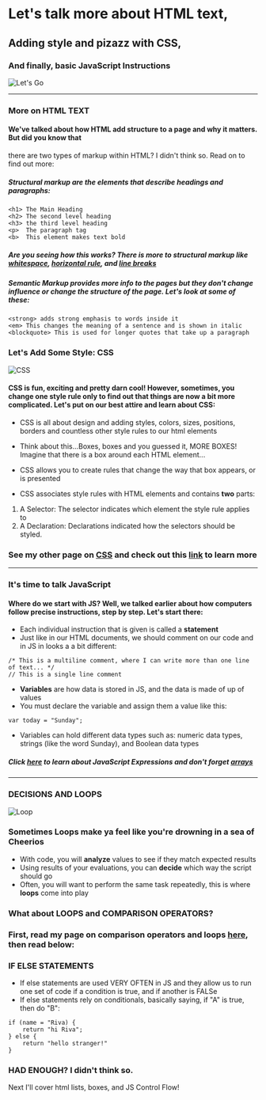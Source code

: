 # Let's talk more about HTML text,
## Adding style and pizazz with CSS,
### And finally, basic JavaScript Instructions
![Let's Go](https://media.giphy.com/media/h86Krb9r57FGfgRULu/giphy.gif)

---------------
### More on HTML TEXT
#### We've talked about how HTML add structure to a page and why it matters. But did you know that 
there are two types of markup within HTML? I didn't think so. Read on to find out more:

##### **Structural markup** are the elements that describe headings and paragraphs:
```
<h1> The Main Heading
<h2> The second level heading
<h3> the third level heading
<p>  The paragraph tag
<b>  This element makes text bold
```
##### Are you seeing how this works? There is more to structural markup like [whitespace](https://medium.com/@patrickbrosset/when-does-white-space-matter-in-html-b90e8a7cdd33), [horizontal rule](https://www.w3schools.com/tags/tag_hr.asp), and [line breaks](https://www.w3schools.com/tags/tag_br.asp)

##### **Semantic Markup** provides more info to the pages but they don't change influence or change the structure of the page. Let's look at some of these:
```
<strong> adds strong emphasis to words inside it
<em> This changes the meaning of a sentence and is shown in italic
<blockquote> This is used for longer quotes that take up a paragraph
```
### Let's Add Some Style: CSS
 ![CSS](https://media.giphy.com/media/13FrpeVH09Zrb2/giphy.gif)

#### CSS is fun, exciting and pretty darn cool! However, sometimes, you change one style rule only to find out that things are now a bit more complicated. Let's put on our best attire and learn about CSS:

* CSS is all about design and adding styles, colors, sizes, positions, borders and countless other style rules to our html elements
* Think about this...Boxes, boxes and you guessed it, MORE BOXES! Imagine that there is a box around each HTML element...

* CSS allows you to create rules that change the way that box appears, or is presented
* CSS associates style rules with HTML elements and contains **two** parts: 
1. A Selector: The selector indicates which element the style rule applies to
1. A Declaration: Declarations indicated how the selectors should be styled.

### See my other page on [CSS](https://rivad2.github.io/reading-notes/structure-css.html) and check out this [link](https://www.codecademy.com/learn/learn-css) to learn more
----------------------------------

### It's time to talk JavaScript
#### Where do we start with JS? Well, we talked earlier about how computers follow precise instructions, step by step. Let's start there:
* Each individual instruction that is given is called a **statement**
* Just like in our HTML documents, we should comment on our code and in JS in looks a a bit different:
``` 
/* This is a multiline comment, where I can write more than one line of text... */
// This is a single line comment 
```
* **Variables** are how data is stored in JS, and the data is made of up of values
* You must declare the variable and assign them a value like this:
```
var today = "Sunday";
```
* Variables can hold different data types such as: numeric data types, strings (like the word Sunday), and Boolean data types

##### Click [here](https://rivad2.github.io/reading-notes/javascript.html) to learn about JavaScript Expressions and don't forget [arrays](https://javascript.info/array)
---------------

### DECISIONS AND LOOPS
![Loop](https://media.giphy.com/media/3h4EggeNZr5WUaPvtO/giphy.gif)

### Sometimes Loops make ya feel like you're drowning in a sea of Cheerios 

* With code, you will **analyze** values to see if they match expected results
* Using results of your evaluations, you can **decide** which way the script should go
* Often, you will want to perform the same task repeatedly, this is where **loops** come into play

### What about LOOPS and COMPARISON OPERATORS?
### First, read my page on comparison operators and loops [here](https://rivad2.github.io/reading-notes/opsandloops.html), then read below:

### IF ELSE STATEMENTS

* If else statements are used VERY OFTEN in JS and they allow us to run one set of code if a condition is true, and if another is FALSe
* If else statements rely on conditionals, basically saying, if "A" is true, then do "B":
``` 
if (name = "Riva) {
    return "hi Riva";
} else {
    return "hello stranger!"
}
```
### HAD ENOUGH? I didn't think so.
Next I'll cover html lists, boxes, and JS Control Flow!